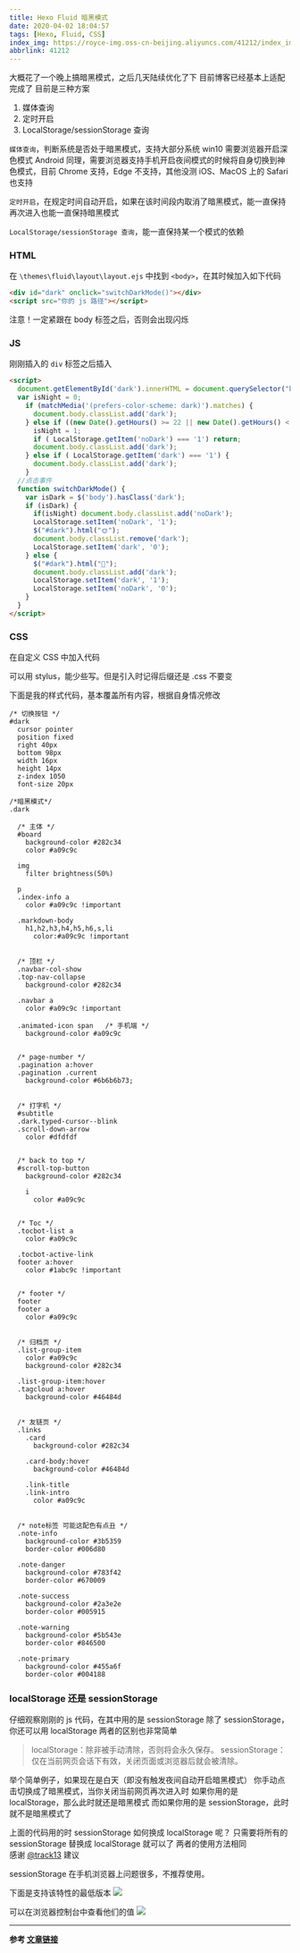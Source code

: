 ```yaml
---
title: Hexo Fluid 暗黑模式
date: 2020-04-02 18:04:57
tags: [Hexo, Fluid, CSS]
index_img: https://royce-img.oss-cn-beijing.aliyuncs.com/41212/index_img.webp
abbrlink: 41212
---
```


大概花了一个晚上搞暗黑模式，之后几天陆续优化了下
目前博客已经基本上适配完成了
目前是三种方案
1. 媒体查询
2. 定时开启
3. LocalStorage/sessionStorage 查询

`媒体查询`，判断系统是否处于暗黑模式，支持大部分系统
win10 需要浏览器开启深色模式
Android 同理，需要浏览器支持手机开启夜间模式的时候将自身切换到神色模式，目前 Chrome 支持，Edge 不支持，其他没测
iOS、MacOS 上的 Safari 也支持

`定时开启`，在规定时间自动开启，如果在该时间段内取消了暗黑模式，能一直保持
再次进入也能一直保持暗黑模式

`LocalStorage/sessionStorage 查询`，能一直保持某一个模式的依赖

### HTML

在 `\themes\fluid\layout\layout.ejs` 中找到 `<body>`，在其时候加入如下代码
```html
<div id="dark" onclick="switchDarkMode()"></div>
<script src="你的 js 路径"></script>
```
<p class="note note-danger">注意！一定紧跟在 body 标签之后，否则会出现闪烁</p>



### JS

刚刚插入的 `div` 标签之后插入

```html
<script>
  document.getElementById('dark').innerHTML = document.querySelector("body").classList.contains("dark")?"🌙":"🌞";
  var isNight = 0;
    if (matchMedia('(prefers-color-scheme: dark)').matches) {
      document.body.classList.add('dark');
    } else if ((new Date().getHours() >= 22 || new Date().getHours() < 7)) {
      isNight = 1; 
      if ( LocalStorage.getItem('noDark') === '1') return;
      document.body.classList.add('dark');
    } else if ( LocalStorage.getItem('dark') === '1') {
      document.body.classList.add('dark');
    }
  //点击事件
  function switchDarkMode() {
    var isDark = $('body').hasClass('dark');
    if (isDark) {
      if(isNight) document.body.classList.add('noDark');
      LocalStorage.setItem('noDark', '1');
      $("#dark").html("🌞");
      document.body.classList.remove('dark');
      LocalStorage.setItem('dark', '0');
    } else {
      $("#dark").html("🌙"); 
      document.body.classList.add('dark');
      LocalStorage.setItem('dark', '1');
      LocalStorage.setItem('noDark', '0');
    }
  }
</script>
```

### CSS

在自定义 CSS 中加入代码
<p class="note note-primary">可以用 stylus，能少些写。但是引入时记得后缀还是 .css 不要变</p>

下面是我的样式代码，基本覆盖所有内容，根据自身情况修改
```stylus
/* 切换按钮 */
#dark
  cursor pointer
  position fixed
  right 40px
  bottom 98px
  width 16px
  height 14px
  z-index 1050
  font-size 20px

/*暗黑模式*/
.dark

  /* 主体 */
  #board 
    background-color #282c34
    color #a09c9c
  
  img  
    filter brightness(50%)

  p
  .index-info a  
    color #a09c9c !important

  .markdown-body
    h1,h2,h3,h4,h5,h6,s,li  
      color:#a09c9c !important
    

  /* 顶栏 */
  .navbar-col-show
  .top-nav-collapse  
    background-color #282c34
    
  .navbar a  
    color #a09c9c !important
    
  .animated-icon span   /* 手机端 */
    background-color #a09c9c


  /* page-number */
  .pagination a:hover
  .pagination .current  
    background-color #6b6b6b73;


  /* 打字机 */
  #subtitle
  .dark.typed-cursor--blink
  .scroll-down-arrow
    color #dfdfdf


  /* back to top */
  #scroll-top-button
    background-color #282c34

    i
      color #a09c9c
    

  /* Toc */
  .tocbot-list a
    color #a09c9c

  .tocbot-active-link
  footer a:hover
    color #1abc9c !important


  /* footer */
  footer
  footer a
    color #a09c9c
    

  /* 归档页 */
  .list-group-item
    color #a09c9c
    background-color #282c34
    
  .list-group-item:hover
  .tagcloud a:hover
    background-color #46484d


  /* 友链页 */
  .links
    .card  
      background-color #282c34
        
    .card-body:hover  
      background-color #46484d
        
    .link-title
    .link-intro  
      color #a09c9c
    

  /* note标签 可能这配色有点丑 */
  .note-info
    background-color #3b5359
    border-color #006d80

  .note-danger
    background-color #783f42
    border-color #670009

  .note-success
    background-color #2a3e2e
    border-color #005915

  .note-warning
    background-color #5b543e
    border-color #846500

  .note-primary
    background-color #455a6f
    border-color #004188
```

### localStorage 还是 sessionStorage
仔细观察刚刚的 js 代码，在其中用的是 sessionStorage
除了 sessionStorage，你还可以用 localStorage
两者的区别也非常简单

>localStorage：除非被手动清除，否则将会永久保存。
sessionStorage： 仅在当前网页会话下有效，关闭页面或浏览器后就会被清除。

举个简单例子，如果现在是白天（即没有触发夜间自动开启暗黑模式）
你手动点击切换成了暗黑模式，当你关闭当前网页再次进入时
如果你用的是 localStorage，那么此时就还是暗黑模式
而如果你用的是 sessionStorage，此时就不是暗黑模式了

上面的代码用的时 sessionStorage
如何换成 localStorage 呢？
只需要将所有的 sessionStorage 替换成 localStorage 就可以了
两者的使用方法相同
<br>
感谢 [@track13](https://crosschannel.cc) 建议
<p class="note note-info"> sessionStorage 在手机浏览器上问题很多，不推荐使用。</p>

下面是支持该特性的最低版本
![](https://royce-img.oss-cn-beijing.aliyuncs.com/41212/01.webp)

可以在浏览器控制台中查看他们的值
![](https://royce-img.oss-cn-beijing.aliyuncs.com/41212/02.webp)

---
**参考 [文章链接](https://crosschannel.cc/daily/hexo%E6%B7%BB%E5%8A%A0%E6%9A%97%E8%89%B2%E6%A8%A1%E5%BC%8F.html)**